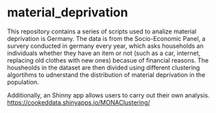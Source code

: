 # material_deprivation
This repository contains a series of scripts used to analize material deprivation is Germany. The data is from the Socio-Economic Panel, a survery conducted in germany every year, which asks households an individuals whether they have an item or not (such as a car, internet, replacing old clothes with new ones) becasue of financial reasons. The housheolds in the dataset are then divided using different clustering algortihms to udnerstand the distribution of material deprivation in the population. 

Additionally, an Shinny app allows users to carry out their own analysis. https://cookeddata.shinyapps.io/MONAClustering/
